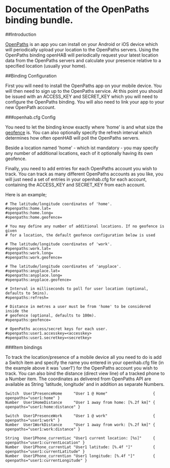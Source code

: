 # Documentation of the OpenPaths binding bundle.

##Introduction

[OpenPaths](https://openpaths.cc/%E2%80%8E) is an app you can install on your 
Android or iOS device which will periodically upload your location to the 
OpenPaths servers. Using the OpenPaths binding openHAB will periodically 
request your latest location data from the OpenPaths servers and calculate 
your presence relative to a specified location (usually your home).

##Binding Configuration

First you will need to install the OpenPaths app on your mobile device. You 
will then need to sign up to the OpenPaths service. At this point you should 
be issued with an ACCESS_KEY and SECRET_KEY which you will need to configure 
the OpenPaths binding. You will also need to link your app to your new 
OpenPath account.

###openhab.cfg Config

You need to let the binding know exactly where 'home' is and what size the 
[geofence](http://en.wikipedia.org/wiki/Geo-fence) is. You can also optionally 
specify the refresh interval which determines how often openHAB will poll the 
OpenPaths servers.

Beside a location named 'home' - which ist mandatory - you may specify any
number of additional locations, each of it optionally having its own geofence.

Finally, you need to add entries for each OpenPaths account you wish to track. 
You can track as many different OpenPaths accounts as you like, you will just 
need a set of entries in your openhab.cfg for each account, containing the 
ACCESS_KEY and SECRET_KEY from each account.

Here is an example;

```
# The latitude/longitude coordinates of 'home'.
#openpaths:home.lat=
#openpaths:home.long=
#openpaths:home.geofence=

# You may define any number of additional locations. If no geofence is given
# for a location, the default geofence configuration below is used

# The latitude/longitude coordinates of 'work'.
#openpaths:work.lat=
#openpaths:work.long=
#openpaths:work.geofence=

# The latitude/longitude coordinates of 'anyplace'.
#openpaths:anyplace.lat=
#openpaths:anyplace.long=
#openpaths:anyplace.geofence=

# Interval in milliseconds to poll for user location (optional, defaults to 5mins).
#openpaths:refresh=

# Distance in metres a user must be from 'home' to be considered inside the 
# geofence (optional, defaults to 100m). 
#openpaths:geofence=

# OpenPaths access/secret keys for each user.
#openpaths:user1.accesskey=<accesskey>
#openpaths:user1.secretkey=<secretkey>
```

###Item bindings

To track the location/presence of a mobile device all you need to do is add a 
Switch item and specify the name you entered in your openhab.cfg file 
(in the example above it was 'user1') for the OpenPaths account you wish to 
track.
You can also bind the distance (direct view line) of a tracked phone to a 
Number item. The coordinates as delivered from OpenPaths API are available as
String 'latitude, longitude' and in addition as separate Numbers.

```
Switch  User1PresenceHome     "User 1 @ Home"                    { openpaths="user1:home" }
Number  User1HomeDistance     "User 1 away from home: [%.2f km]" { openpaths="user1:home:distance" }

Switch  User1PresenceWork     "User 1 @ work"                    { openpaths="user1:work" }
Number  User1WorkDistance     "User 1 away from work: [%.2f km]" { openpaths="user1:work:distance" }

String  User1Phone_currentLoc "User1 current location: [%s]"     { openpaths="user1:currentLocation" }
Number  User1Phone_currentLat "User1 latitude: [%.4f °]"         { openpaths="user1:currentLatitude" }
Number  User1Phone_currentLon "User1 longitude: [%.4f °]"        { openpaths="user1:currentLongitude" }
```